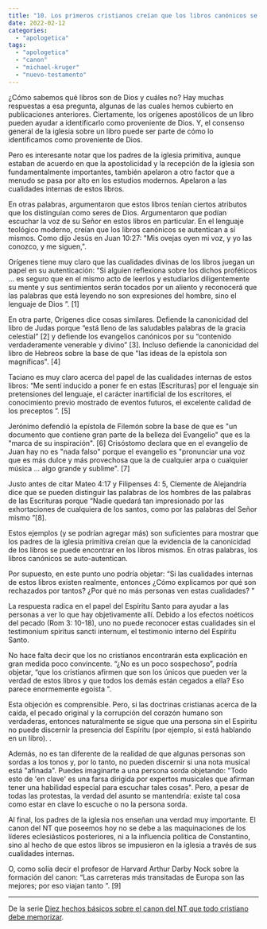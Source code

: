 ```yaml
---
title: "10. Los primeros cristianos creían que los libros canónicos se autoautenticaban"
date: 2022-02-12
categories: 
  - "apologetica"
tags: 
  - "apologetica"
  - "canon"
  - "michael-kruger"
  - "nuevo-testamento"
---
```


¿Cómo sabemos qué libros son de Dios y cuáles no? Hay muchas respuestas a esa pregunta, algunas de las cuales hemos cubierto en publicaciones anteriores. Ciertamente, los orígenes apostólicos de un libro pueden ayudar a identificarlo como proveniente de Dios. Y, el consenso general de la iglesia sobre un libro puede ser parte de cómo lo identificamos como proveniente de Dios.

Pero es interesante notar que los padres de la iglesia primitiva, aunque estaban de acuerdo en que la apostolicidad y la recepción de la iglesia son fundamentalmente importantes, también apelaron a otro factor que a menudo se pasa por alto en los estudios modernos. Apelaron a las cualidades internas de estos libros.

En otras palabras, argumentaron que estos libros tenían ciertos atributos que los distinguían como seres de Dios. Argumentaron que podían escuchar la voz de su Señor en estos libros en particular. En el lenguaje teológico moderno, creían que los libros canónicos se autentican a sí mismos. Como dijo Jesús en Juan 10:27: "Mis ovejas oyen mi voz, y yo las conozco, y me siguen,".

Orígenes tiene muy claro que las cualidades divinas de los libros juegan un papel en su autenticación: “Si alguien reflexiona sobre los dichos proféticos ... es seguro que en el mismo acto de leerlos y estudiarlos diligentemente su mente y sus sentimientos serán tocados por un aliento y reconocerá que las palabras que está leyendo no son expresiones del hombre, sino el lenguaje de Dios ”. \[1\]

En otra parte, Orígenes dice cosas similares. Defiende la canonicidad del libro de Judas porque “está lleno de las saludables palabras de la gracia celestial” \[2\] y defiende los evangelios canónicos por su “contenido verdaderamente venerable y divino” \[3\]. Incluso defiende la canonicidad del libro de Hebreos sobre la base de que "las ideas de la epístola son magníficas". \[4\]

Taciano es muy claro acerca del papel de las cualidades internas de estos libros: “Me sentí inducido a poner fe en estas \[Escrituras\] por el lenguaje sin pretensiones del lenguaje, el carácter inartificial de los escritores, el conocimiento previo mostrado de eventos futuros, el excelente calidad de los preceptos ”. \[5\]

Jerónimo defendió la epístola de Filemón sobre la base de que es "un documento que contiene gran parte de la belleza del Evangelio" que es la "marca de su inspiración". \[6\] Crisóstomo declara que en el evangelio de Juan hay no es "nada falso" porque el evangelio es "pronunciar una voz que es más dulce y más provechosa que la de cualquier arpa o cualquier música ... algo grande y sublime". \[7\]

Justo antes de citar Mateo 4:17 y Filipenses 4: 5, Clemente de Alejandría dice que se pueden distinguir las palabras de los hombres de las palabras de las Escrituras porque “Nadie quedará tan impresionado por las exhortaciones de cualquiera de los santos, como por las palabras del Señor mismo ”\[8\].

Estos ejemplos (y se podrían agregar más) son suficientes para mostrar que los padres de la iglesia primitiva creían que la evidencia de la canonicidad de los libros se puede encontrar en los libros mismos. En otras palabras, los libros canónicos se auto-autentican.

Por supuesto, en este punto uno podría objetar: “Si las cualidades internas de estos libros existen realmente, entonces ¿Cómo explicamos por qué son rechazados por tantos? ¿Por qué no más personas ven estas cualidades? "

La respuesta radica en el papel del Espíritu Santo para ayudar a las personas a ver lo que hay objetivamente allí. Debido a los efectos noéticos del pecado (Rom 3: 10-18), uno no puede reconocer estas cualidades sin el testimonium spiritus sancti internum, el testimonio interno del Espíritu Santo.

No hace falta decir que los no cristianos encontrarán esta explicación en gran medida poco convincente. “¿No es un poco sospechoso”, podría objetar, “que los cristianos afirmen que son los únicos que pueden ver la verdad de estos libros y que todos los demás están cegados a ella? Eso parece enormemente egoísta ".

Esta objeción es comprensible. Pero, si las doctrinas cristianas acerca de la caída, el pecado original y la corrupción del corazón humano son verdaderas, entonces naturalmente se sigue que una persona sin el Espíritu no puede discernir la presencia del Espíritu (por ejemplo, si está hablando en un libro). .

Además, no es tan diferente de la realidad de que algunas personas son sordas a los tonos y, por lo tanto, no pueden discernir si una nota musical está "afinada". Puedes imaginarte a una persona sorda objetando: "Todo esto de 'en clave' es una farsa dirigida por expertos musicales que afirman tener una habilidad especial para escuchar tales cosas". Pero, a pesar de todas las protestas, la verdad del asunto se mantendría: existe tal cosa como estar en clave lo escuche o no la persona sorda.

Al final, los padres de la iglesia nos enseñan una verdad muy importante. El canon del NT que poseemos hoy no se debe a las maquinaciones de los líderes eclesiásticos posteriores, ni a la influencia política de Constantino, sino al hecho de que estos libros se impusieron en la iglesia a través de sus cualidades internas.

O, como solía decir el profesor de Harvard Arthur Darby Nock sobre la formación del canon: “Las carreteras más transitadas de Europa son las mejores; por eso viajan tanto ”. \[9\]

* * *

De la serie [Diez hechos básicos sobre el canon del NT que todo cristiano debe memorizar](/articles/diez-hechos-basicos-sobre-el-canon-del-nt-que-todo-cristiano-debe-memorizar).
